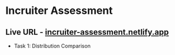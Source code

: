 # Incruiter Assessment
## Live URL - <a href="https://incruiter-assessment.netlify.app/">incruiter-assessment.netlify.app </a>
- Task 1: Distribution Comparison
